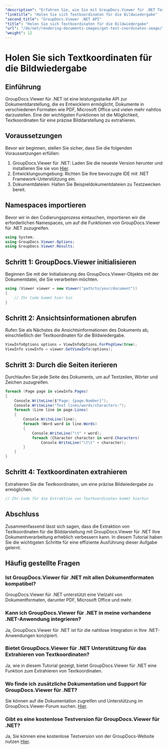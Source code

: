```yaml
---
"description": "Erfahren Sie, wie Sie mit GroupDocs.Viewer für .NET Textkoordinaten für die Bilddarstellung extrahieren. Verbessern Sie mühelos Ihre Dokumentverarbeitung."
"linktitle": "Holen Sie sich Textkoordinaten für die Bildwiedergabe"
"second_title": "GroupDocs.Viewer .NET API"
"title": "Holen Sie sich Textkoordinaten für die Bildwiedergabe"
"url": "/de/net/rendering-documents-images/get-text-coordinates-image/"
"weight": 12
---
```


# Holen Sie sich Textkoordinaten für die Bildwiedergabe

## Einführung
GroupDocs.Viewer für .NET ist eine leistungsstarke API zur Dokumentdarstellung, die es Entwicklern ermöglicht, Dokumente in verschiedenen Formaten wie PDF, Microsoft Office und vielen mehr nahtlos darzustellen. Eine der wichtigsten Funktionen ist die Möglichkeit, Textkoordinaten für eine präzise Bilddarstellung zu extrahieren.
## Voraussetzungen
Bevor wir beginnen, stellen Sie sicher, dass Sie die folgenden Voraussetzungen erfüllen:
1. GroupDocs.Viewer für .NET: Laden Sie die neueste Version herunter und installieren Sie sie von [Hier](https://releases.groupdocs.com/viewer/net/).
2. Entwicklungsumgebung: Richten Sie Ihre bevorzugte IDE mit .NET Framework-Unterstützung ein.
3. Dokumentdateien: Halten Sie Beispieldokumentdateien zu Testzwecken bereit.

## Namespaces importieren
Bevor wir in den Codierungsprozess eintauchen, importieren wir die erforderlichen Namespaces, um auf die Funktionen von GroupDocs.Viewer für .NET zuzugreifen.
```csharp
using System;
using GroupDocs.Viewer.Options;
using GroupDocs.Viewer.Results;
```
## Schritt 1: GroupDocs.Viewer initialisieren
Beginnen Sie mit der Initialisierung des GroupDocs.Viewer-Objekts mit der Dokumentdatei, die Sie verarbeiten möchten.
```csharp
using (Viewer viewer = new Viewer("path/to/your/document"))
{
    // Ihr Code kommt hier hin
}
```
## Schritt 2: Ansichtsinformationen abrufen
Rufen Sie als Nächstes die Ansichtsinformationen des Dokuments ab, einschließlich der Textkoordinaten für die Bildwiedergabe.
```csharp
ViewInfoOptions options = ViewInfoOptions.ForPngView(true);
ViewInfo viewInfo = viewer.GetViewInfo(options);
```
## Schritt 3: Durch die Seiten iterieren
Durchlaufen Sie jede Seite des Dokuments, um auf Textzeilen, Wörter und Zeichen zuzugreifen.
```csharp
foreach (Page page in viewInfo.Pages)
{
    Console.WriteLine($"Page: {page.Number}");
    Console.WriteLine("Text lines/words/characters:");
    foreach (Line line in page.Lines)
    {
        Console.WriteLine(line);
        foreach (Word word in line.Words)
        {
            Console.WriteLine("\t" + word);
            foreach (Character character in word.Characters)
                Console.WriteLine("\t\t" + character);
        }
    }
}
```
## Schritt 4: Textkoordinaten extrahieren
Extrahieren Sie die Textkoordinaten, um eine präzise Bildwiedergabe zu ermöglichen.
```csharp
// Ihr Code für die Extraktion von Textkoordinaten kommt hierhin
```

## Abschluss
Zusammenfassend lässt sich sagen, dass die Extraktion von Textkoordinaten für die Bilddarstellung mit GroupDocs.Viewer für .NET Ihre Dokumentverarbeitung erheblich verbessern kann. In diesem Tutorial haben Sie die wichtigsten Schritte für eine effiziente Ausführung dieser Aufgabe gelernt.
## Häufig gestellte Fragen
### Ist GroupDocs.Viewer für .NET mit allen Dokumentformaten kompatibel?
GroupDocs.Viewer für .NET unterstützt eine Vielzahl von Dokumentformaten, darunter PDF, Microsoft Office und mehr.
### Kann ich GroupDocs.Viewer für .NET in meine vorhandene .NET-Anwendung integrieren?
Ja, GroupDocs.Viewer für .NET ist für die nahtlose Integration in Ihre .NET-Anwendungen konzipiert.
### Bietet GroupDocs.Viewer für .NET Unterstützung für das Extrahieren von Textkoordinaten?
Ja, wie in diesem Tutorial gezeigt, bietet GroupDocs.Viewer für .NET eine Funktion zum Extrahieren von Textkoordinaten.
### Wo finde ich zusätzliche Dokumentation und Support für GroupDocs.Viewer für .NET?
Sie können auf die Dokumentation zugreifen und Unterstützung im GroupDocs.Viewer-Forum suchen. [Hier](https://forum.groupdocs.com/c/viewer/9).
### Gibt es eine kostenlose Testversion für GroupDocs.Viewer für .NET?
Ja, Sie können eine kostenlose Testversion von der GroupDocs-Website nutzen [Hier](https://releases.groupdocs.com/).